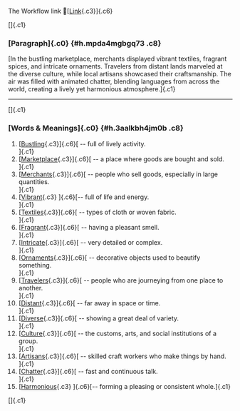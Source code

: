 The Workflow link
👏[[Link](https://www.google.com/url?q=http://www.google.com&sa=D&source=editors&ust=1758831426370471&usg=AOvVaw1Gm5ZKQprFAppwn_gWQ6hb){.c3}]{.c6}

[]{.c1}

### [Paragraph]{.c0} {#h.mpda4mgbgq73 .c8}

[In the bustling marketplace, merchants displayed vibrant textiles,
fragrant spices, and intricate ornaments. Travelers from distant lands
marveled at the diverse culture, while local artisans showcased their
craftsmanship. The air was filled with animated chatter, blending
languages from across the world, creating a lively yet harmonious
atmosphere.]{.c1}

------------------------------------------------------------------------

[]{.c1}

### [Words & Meanings]{.c0} {#h.3aalkbh4jm0b .c8}

1.  [[Bustling](https://www.google.com/url?q=http://www.google.com&sa=D&source=editors&ust=1758831426371721&usg=AOvVaw1SZM0tSYjqAt7ruJ0f37rP){.c3}]{.c6}[ --
    full of lively activity.\
    ]{.c1}
2.  [[Marketplace](https://www.google.com/url?q=http://www.google.com&sa=D&source=editors&ust=1758831426371990&usg=AOvVaw3Kgmk92wDnZr7BLaWZLCrB){.c3}]{.c6}[ --
    a place where goods are bought and sold.\
    ]{.c1}
3.  [[Merchants](https://www.google.com/url?q=http://www.google.com&sa=D&source=editors&ust=1758831426372329&usg=AOvVaw0nkdyZXiuENLfuOlF-6H_O){.c3}]{.c6}[ --
    people who sell goods, especially in large quantities.\
    ]{.c1}
4.  [[Vibrant](https://www.google.com/url?q=http://www.google.com&sa=D&source=editors&ust=1758831426372586&usg=AOvVaw235MRFS2XjFeyr6AKoSnFC){.c3}
    ]{.c6}[-- full of life and energy.\
    ]{.c1}
5.  [[Textiles](https://www.google.com/url?q=http://www.google.com&sa=D&source=editors&ust=1758831426372762&usg=AOvVaw1HEw5fzfAnv3BLJgHwWuLj){.c3}]{.c6}[ --
    types of cloth or woven fabric.\
    ]{.c1}
6.  [[Fragrant](https://www.google.com/url?q=http://www.google.com&sa=D&source=editors&ust=1758831426372934&usg=AOvVaw2TVu4Ubwnxy5RPiRFWm-UI){.c3}]{.c6}[ --
    having a pleasant smell.\
    ]{.c1}
7.  [[Intricate](https://www.google.com/url?q=http://www.google.com&sa=D&source=editors&ust=1758831426373104&usg=AOvVaw3BZCq9rXCRGc6HHPCT0-ug){.c3}]{.c6}[ --
    very detailed or complex.\
    ]{.c1}
8.  [[Ornaments](https://www.google.com/url?q=http://www.google.com&sa=D&source=editors&ust=1758831426373286&usg=AOvVaw1P5yESEC_87ZKvkme1QBAg){.c3}]{.c6}[ --
    decorative objects used to beautify something.\
    ]{.c1}
9.  [[Travelers](https://www.google.com/url?q=http://www.google.com&sa=D&source=editors&ust=1758831426373509&usg=AOvVaw29aiY4K6JCvD--g8iiP5Rf){.c3}]{.c6}[ --
    people who are journeying from one place to another.\
    ]{.c1}
10. [[Distant](https://www.google.com/url?q=http://www.google.com&sa=D&source=editors&ust=1758831426373723&usg=AOvVaw3YCIFDdzFKFMcWrUWesx7O){.c3}]{.c6}[ --
    far away in space or time.\
    ]{.c1}
11. [[Diverse](https://www.google.com/url?q=http://www.google.com&sa=D&source=editors&ust=1758831426373879&usg=AOvVaw0NRtm8n3jv3HdkDtQ4-GMu){.c3}]{.c6}[ --
    showing a great deal of variety.\
    ]{.c1}
12. [[Culture](https://www.google.com/url?q=http://www.google.com&sa=D&source=editors&ust=1758831426374043&usg=AOvVaw3jXP25-Kz5HMbECv2a6kTY){.c3}]{.c6}[ --
    the customs, arts, and social institutions of a group.\
    ]{.c1}
13. [[Artisans](https://www.google.com/url?q=http://www.google.com&sa=D&source=editors&ust=1758831426374247&usg=AOvVaw3L5IW6pir0XuCc4g7Hc5Qe){.c3}]{.c6}[ --
    skilled craft workers who make things by hand.\
    ]{.c1}
14. [[Chatter](https://www.google.com/url?q=http://www.google.com&sa=D&source=editors&ust=1758831426374429&usg=AOvVaw1vApDgegPPwx3ZvWDbH3Bm){.c3}]{.c6}[ --
    fast and continuous talk.\
    ]{.c1}
15. [[Harmonious](https://www.google.com/url?q=http://www.google.com&sa=D&source=editors&ust=1758831426374597&usg=AOvVaw12YW1N5epOf8PWNA_sHz0j){.c3}
    ]{.c6}[-- forming a pleasing or consistent whole.]{.c1}

[]{.c1}
